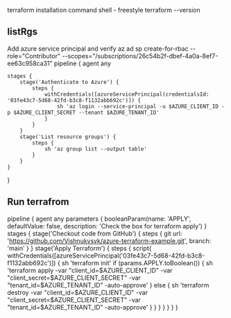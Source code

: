 terraform installation
command shell - freestyle
terraform --version

## listRgs
Add azure service principal and verify
az ad sp create-for-rbac --role="Contributor" --scopes="/subscriptions/26c54b2f-dbef-4a0a-8ef7-ee63c958ca31"
pipeline {
    agent any

    stages {
        stage('Authenticate to Azure') {
            steps {
                withCredentials([azureServicePrincipal(credentialsId: '03fe43c7-5d68-42fd-b3c8-f1132abb692c')]) {
                    sh 'az login --service-principal -u $AZURE_CLIENT_ID -p $AZURE_CLIENT_SECRET --tenant $AZURE_TENANT_ID'
                }
            }
        }
        stage('List resource groups') {
            steps {
                sh 'az group list --output table'
            }
        }
    }
}

## Run terrafrom
pipeline {
  agent any
  parameters {
    booleanParam(name: 'APPLY', defaultValue: false, description: 'Check the box for terraform apply')
  }
  stages {
    stage('Checkout code from GitHub') {
      steps {
        git url: 'https://github.com/Vishnukvsvk/azure-terraform-example.git',
        branch: 'main'
      }
    }
    stage('Apply Terraform') {
      steps {
        script{
            withCredentials([azureServicePrincipal('03fe43c7-5d68-42fd-b3c8-f1132abb692c')]) {
              sh 'terraform init'
              if (params.APPLY.toBoolean()) {
                sh 'terraform apply -var "client_id=$AZURE_CLIENT_ID" -var "client_secret=$AZURE_CLIENT_SECRET" -var "tenant_id=$AZURE_TENANT_ID" -auto-approve'
              } else {
                sh 'terraform destroy -var "client_id=$AZURE_CLIENT_ID" -var "client_secret=$AZURE_CLIENT_SECRET" -var "tenant_id=$AZURE_TENANT_ID" -auto-approve'
              }
            }
          }
      }
    }
  }
}